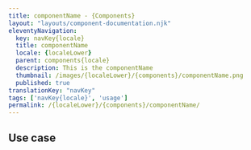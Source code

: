 ```yaml
---
title: componentName - {Components}
layout: "layouts/component-documentation.njk"
eleventyNavigation:
  key: navKey{locale}
  title: componentName
  locale: {localeLower}
  parent: components{locale}
  description: This is the componentName
  thumbnail: /images/{localeLower}/{components}/componentName.png
  published: true
translationKey: "navKey"
tags: ['navKey{locale}', 'usage']
permalink: /{localeLower}/{components}/componentName/
---
```


## Use case
